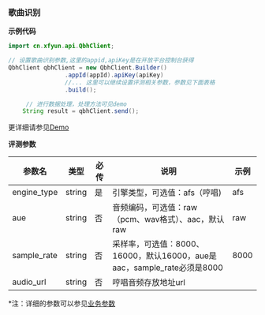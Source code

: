 ### 歌曲识别

**示例代码**

```java
import cn.xfyun.api.QbhClient;

// 设置歌曲识别参数,这里的appid,apiKey是在开放平台控制台获得
QbhClient qbhClient = new QbhClient.Builder()
                .appId(appId).apiKey(apiKey)
                //... 这里可以继续设置评测相关参数，参数见下面表格
                .build();

     // 进行数据处理，处理方法可见demo
    String result = qbhClient.send();

```

更详细请参见[Demo](https://github.com/iFLYTEK-OP/websdk-java-demo/blob/main/src/main/java/cn/xfyun/demo/QbhClientApp.java)

**评测参数**

  | 参数名   | 类型   | 必传 | 说明                                                         | 示例    |
  | -------- | ------ | ---- | ------------------------------------------------------------ | ------- |
  | engine_type | string | 是 | 引擎类型，可选值：afs（哼唱) | afs |
  | aue | string | 否 | 音频编码，可选值：raw（pcm、wav格式）、aac，默认raw | raw |
  |sample_rate|string| 否 | 采样率，可选值：8000、16000，默认16000，aue是aac，sample_rate必须是8000 | 8000 |
  | audio_url | string | 否 | 哼唱音频存放地址url	|  |
  
 *注：详细的参数可以参见[业务参数](https://www.xfyun.cn/doc/voiceservice/song-recognition/API.html)